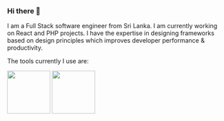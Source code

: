 ### Hi there 👋

I am a Full Stack software engineer from Sri Lanka. I am currently working on React and PHP projects. I have the expertise in designing frameworks based on design principles which improves developer performance & productivity.

The tools currently I use are:

<img src="https://user-images.githubusercontent.com/2134347/195891166-f09e2ec7-4ca9-4867-8bbd-b7b6c5917463.png" width="100" height="100">
<img src="https://user-images.githubusercontent.com/2134347/195891567-d935aee6-fa81-4263-a8d6-bca4781031fa.png" width="100" height="100">

<!--
**lakmalp/lakmalp** is a ✨ _special_ ✨ repository because its `README.md` (this file) appears on your GitHub profile.

Here are some ideas to get you started:

- 🔭 I’m currently working on ...
- 🌱 I’m currently learning ...
- 👯 I’m looking to collaborate on ...
- 🤔 I’m looking for help with ...
- 💬 Ask me about ...
- 📫 How to reach me: ...
- 😄 Pronouns: ...
- ⚡ Fun fact: ...
-->

